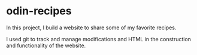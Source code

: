 # odin-recipes

In this project, I build a website to share some of my favorite recipes. 

I used git to track and manage modifications and HTML in the construction and functionality of the website. 

